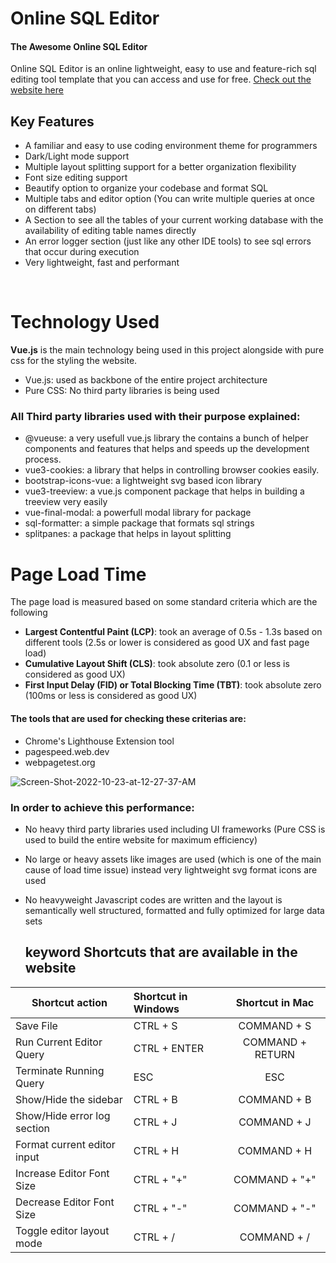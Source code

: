 # Online SQL Editor

#### The Awesome Online SQL Editor

Online SQL Editor is an online lightweight, easy to use and feature-rich sql editing tool template that you can access and use for free.
<a href="https://cheerful-buttercream-e42690.netlify.app/" target="_blank">Check out the website here</a>

## Key Features

- A familiar and easy to use coding environment theme for programmers
- Dark/Light mode support
- Multiple layout splitting support for a better organization flexibility
- Font size editing support
- Beautify option to organize your codebase and format SQL
- Multiple tabs and editor option (You can write multiple queries at once on different tabs)
- A Section to see all the tables of your current working database with the availability of editing table names directly
- An error logger section (just like any other IDE tools) to see sql errors that occur during execution
- Very lightweight, fast and performant

&nbsp;

# Technology Used

**Vue.js** is the main technology being used in this project alongside with pure css for the styling the website.

- Vue.js: used as backbone of the entire project architecture
- Pure CSS: No third party libraries is being used

### All Third party libraries used with their purpose explained:

- @vueuse: a very usefull vue.js library the contains a bunch of helper components and features that helps and speeds up the development process.
- vue3-cookies: a library that helps in controlling browser cookies easily.
- bootstrap-icons-vue: a lightweight svg based icon library
- vue3-treeview: a vue.js component package that helps in building a treeview very easily
- vue-final-modal: a powerfull modal library for package
- sql-formatter: a simple package that formats sql strings
- splitpanes: a package that helps in layout splitting

# Page Load Time

The page load is measured based on some standard criteria which are the following

- **Largest Contentful Paint (LCP)**: took an average of 0.5s - 1.3s based on different tools (2.5s or lower is considered as good UX and fast page load)
- **Cumulative Layout Shift (CLS)**: took absolute zero (0.1 or less is considered as good UX)
- **First Input Delay (FID) or Total Blocking Time (TBT)**: took absolute zero (100ms or less is considered as good UX)

#### The tools that are used for checking these criterias are:

- Chrome's Lighthouse Extension tool
- pagespeed.web.dev
- webpagetest.org

<img src="https://i.ibb.co/6rYYY6X/Screen-Shot-2022-10-23-at-12-27-37-AM.png" alt="Screen-Shot-2022-10-23-at-12-27-37-AM">

### In order to achieve this performance:

- No heavy third party libraries used including UI frameworks (Pure CSS is used to build the entire website for maximum efficiency)
- No large or heavy assets like images are used (which is one of the main cause of load time issue) instead very lightweight svg format icons are used
- No heavyweight Javascript codes are written and the layout is semantically well structured, formatted and fully optimized for large data sets

  ## keyword Shortcuts that are available in the website

| Shortcut action             | Shortcut in Windows | Shortcut in Mac  |
| --------------------------- | :------------------ | :--------------: |
| Save File                   | CTRL + S            |   COMMAND + S    |
| Run Current Editor Query    | CTRL + ENTER        | COMMAND + RETURN |
| Terminate Running Query     | ESC                 |       ESC        |
| Show/Hide the sidebar       | CTRL + B            |   COMMAND + B    |
| Show/Hide error log section | CTRL + J            |   COMMAND + J    |
| Format current editor input | CTRL + H            |   COMMAND + H    |
| Increase Editor Font Size   | CTRL + "+"          |  COMMAND + "+"   |
| Decrease Editor Font Size   | CTRL + "-"          |  COMMAND + "-"   |
| Toggle editor layout mode   | CTRL + /            |   COMMAND + /    |
